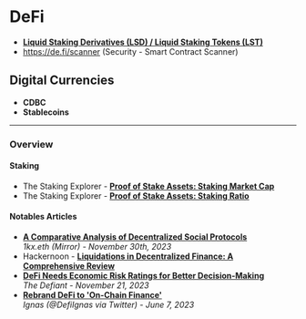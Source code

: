 # DeFi

- **[Liquid Staking Derivatives (LSD) / Liquid Staking Tokens (LST)](Liquid%20Staking.md)**
- https://de.fi/scanner (Security - Smart Contract Scanner)

## Digital Currencies
- **CDBC**
- **Stablecoins**

----

### Overview

#### Staking

- The Staking Explorer - [**Proof of Stake Assets: Staking Market Cap**](https://beta.stakingrewards.com/assets/proof-of-stake?sort=staking_marketcap&timeframe=7d&order=desc)
- The Staking Explorer - [**Proof of Stake Assets: Staking Ratio**](https://beta.stakingrewards.com/assets/proof-of-stake?sort=staking_ratio&timeframe=7d&order=desc)

#### Notables Articles

- [**A Comparative Analysis of Decentralized Social Protocols**](https://mirror.xyz/1kx.eth/tXasEjk3t7YX8XWSkhelUBTnQ3kf46Bux-0ooR42x0w)
  <br/>_1kx.eth (Mirror) - November 30th, 2023_
- Hackernoon - [**Liquidations in Decentralized Finance: A Comprehensive Review**](https://hackernoon.com/liquidations-in-decentralized-finance-a-comprehensive-review)
- [**DeFi Needs Economic Risk Ratings for Better Decision-Making**](https://thedefiant.io/defi-needs-economic-risk-ratings-for-better-decision-making)
  <br/>_The Defiant - November 21, 2023_
- [**Rebrand DeFi to 'On-Chain Finance'**](https://twitter.com/DefiIgnas/status/1635980049437585409)
  <br/>_Ignas (@DefiIgnas via Twitter) - June 7, 2023_

